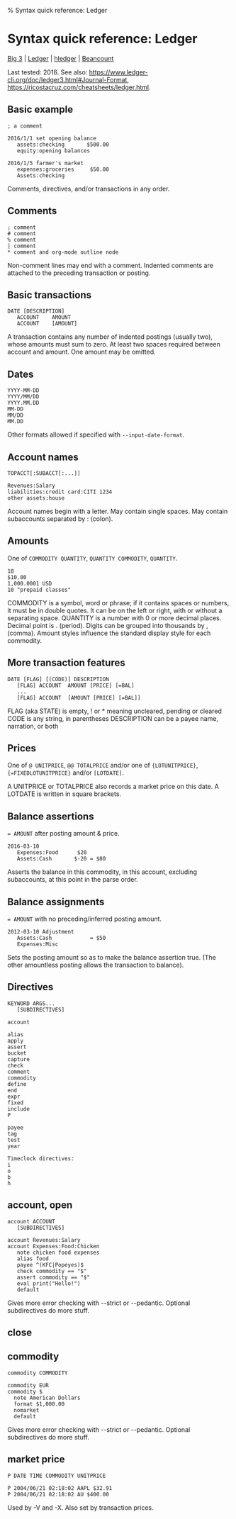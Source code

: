 % Syntax quick reference: Ledger

# Syntax quick reference: Ledger

<link href="quickref.css" rel="stylesheet">

  [Big 3](index.html)
| [Ledger](quickref-ledger.html)
| [hledger](quickref-hledger.html)
| [Beancount](quickref-beancount.html)

Last tested: 2016.
See also:
https://www.ledger-cli.org/doc/ledger3.html#Journal-Format,
https://ricostacruz.com/cheatsheets/ledger.html.

## Basic example

    ; a comment

    2016/1/1 set opening balance
       assets:checking       $500.00
       equity:opening balances

    2016/1/5 farmer's market
       expenses:groceries     $50.00
       Assets:checking

Comments, directives, and/or transactions in any order.

## Comments

    ; comment
    # comment
    % comment
    | comment
    * comment and org-mode outline node

Non-comment lines may end with a comment.
Indented comments are attached to the preceding transaction or posting.

## Basic transactions

    DATE [DESCRIPTION]
       ACCOUNT    AMOUNT
       ACCOUNT    [AMOUNT]

A transaction contains any number of indented postings (usually two), whose amounts must sum to zero.
At least two spaces required between account and amount.
One amount may be omitted.

## Dates

    YYYY-MM-DD
    YYYY/MM/DD
    YYYY.MM.DD
    MM-DD
    MM/DD
    MM.DD

Other formats allowed if specified with `--input-date-format`.

## Account names

    TOPACCT[:SUBACCT[:...]]

    Revenues:Salary
    liabilities:credit card:CITI 1234
    other assets:house

Account names begin with a letter.
May contain single spaces.
May contain subaccounts separated by : (colon).

## Amounts

One of
`COMMODITY QUANTITY`,
`QUANTITY COMMODITY`,
`QUANTITY`.

    10
    $10.00
    1,000.0001 USD
    10 "prepaid classes"

COMMODITY is a symbol, word or phrase; if it contains spaces or numbers, it must be in double quotes.
It can be on the left or right, with or without a separating space.
QUANTITY is a number with 0 or more decimal places.
Decimal point is . (period).
Digits can be grouped into thousands by , (comma).
Amount styles influence the standard display style for each commodity.

## More transaction features

    DATE [FLAG] [(CODE)] DESCRIPTION
       [FLAG] ACCOUNT  AMOUNT [PRICE] [=BAL]
       ...
       [FLAG] ACCOUNT  [AMOUNT [PRICE] [=BAL]]

FLAG (aka STATE) is empty, ! or * meaning uncleared, pending or cleared
CODE is any string, in parentheses
DESCRIPTION can be a payee name, narration, or both

## Prices

One of
`@ UNITPRICE`,
`@@ TOTALPRICE`
and/or one of
`{LOTUNITPRICE}`,
`{=FIXEDLOTUNITPRICE}`
and/or
`[LOTDATE]`.

A UNITPRICE or TOTALPRICE also records a market price on this date.
A LOTDATE is written in square brackets.

## Balance assertions

`= AMOUNT` after posting amount & price.

    2016-03-10
       Expenses:Food      $20
       Assets:Cash       $-20 = $80

Asserts the balance in this commodity,
in this account, excluding subaccounts,
at this point in the parse order.

## Balance assignments

`= AMOUNT` with no preceding/inferred posting amount.

    2012-03-10 Adjustment
       Assets:Cash            = $50
       Expenses:Misc 

Sets the posting amount so as to make the balance assertion true. (The other amountless posting allows the transaction to balance).

## Directives

    KEYWORD ARGS...
       [SUBDIRECTIVES]

    account 

    alias
    apply
    assert
    bucket
    capture
    check
    comment
    commodity
    define
    end
    expr
    fixed
    include
    P 

    payee
    tag
    test
    year

    Timeclock directives:
    i
    o
    b
    h

## account, open

    account ACCOUNT 
       [SUBDIRECTIVES]

    account Revenues:Salary
    account Expenses:Food:Chicken
       note chicken food expenses
       alias food
       payee ^(KFC|Popeyes)$
       check commodity == "$"
       assert commodity == "$"
       eval print("Hello!")
       default

Gives more error checking with --strict  or --pedantic.
Optional subdirectives do more stuff.

## close

## commodity

    commodity COMMODITY

    commodity EUR
    commodity $
      note American Dollars
      format $1,000.00
      nomarket
      default

Gives more error checking with --strict  or --pedantic.
Optional subdirectives do more stuff.

## market price

    P DATE TIME COMMODITY UNITPRICE

    P 2004/06/21 02:18:02 AAPL $32.91
    P 2004/06/21 02:18:02 AU $400.00

Used by -V and -X.
Also set by transaction prices.
